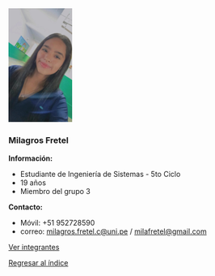 <img src="Milagros Fretel.jpeg" alt="Milagros Fretel" style="width: 25%; height: auto;" />

### Milagros Fretel

**Información:**

  * Estudiante de Ingeniería de Sistemas - 5to Ciclo
  * 19 años
  * Miembro del grupo 3
 

**Contacto:**
  * Móvil: +51 952728590
  * correo: milagros.fretel.c@uni.pe / milafretel@gmail.com


[Ver integrantes](../integrantes.md)

[Regresar al índice](../../proyecto.md)
